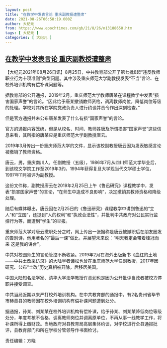 ```yaml
---
layout: post
title: "在教学中发表言论 重庆副教授遭整肃"
date: 2021-08-26T06:58:19.000Z
author: 大纪元
from: https://www.epochtimes.com/gb/21/8/26/n13188658.htm
tags: [ 大纪元 ]
categories: [ 大纪元 ]
---
```

<!--1629961099000-->
[在教学中发表言论 重庆副教授遭整肃](https://www.epochtimes.com/gb/21/8/26/n13188658.htm)
------

<div>
<p>【大纪元2021年08月26日讯】8月25日，中共教育部公开了第七批8起“违反教师职业行为十项准则”典型问题。其中涉及重庆师范大学副教授发表“不当”言论、在校外培训机构有偿补课问题等。</p><p>据教育部的公开通报，2019年2月，重庆师范大学教师唐某在课程教学中发表“损害国家声誉”的言论。“因此给予唐某撤销教师资格，调离教师岗位，降低岗位等级的处理。学校对其所在学院党政负责人进行约谈并责令作出深刻检查。”</p><p>但是官方通报并未公布唐某发表了什么有损“国家声誉”的言论。</p><p>官方的通报内容笼统，但是从校名、时间、教师姓唐及所谓损害“国家声誉”这些信息来看，其所指的唐某应是重庆师范大学副教授唐云。</p><p>2019年3月传出一份重庆师范大学的文件，显示该校副教授唐云因为发表敏感言论被撤销了教师资格。</p><p>唐云，男，重庆南川人，任副教授（五级），1986年7月从四川师范大学毕业后，到该校文学院工作至2019年3约，1994年获得复旦大学现当代文学硕士学位，1997年11月被评为副教授。</p><p>这份文件称，副教授唐云在2019年2月25日上午《鲁迅研究》课程教学中，发表“损害国家声誉”的言论，“在师生中造成不良影响”，决定撤销其教师资格和降级处理。</p><p>随后有媒体曝出，唐云因在2月25日的《鲁迅研究》课程教学中讲到鲁迅的“立人”和“立国”，还提到“人的权利”和“执政合法性”，并批判中共政府对公民实行监控行为等，而遭到“学生”的举报。</p><p>重庆师范大学对唐云撤职处分之时，网上传出一张据称是唐云被撤职后在朋友圈发的告别诗，他用著名的“最后一课”做比，并展望未来说：“明天我定会带着桂冠而来 这是我的讲台”。</p><p>中共对校园师生的言论管控不断收紧。2019年2月在海外出版新书《血红的土地——中共土改采访录》的大陆学者谭松也曾在重庆师范大学任副教授，2017年因研究、公布“土改”历史真相被开除，后移居美国。</p><p>中国大陆知名法学家、清华大学法学教授许章润也是因为公开批评当政者被校方停职并接受调查。</p><p>中共当局近期以来严打校外培训机构。在中共教育部的通报中，有2名贵州省毕节市赫章县的教师因在校外培训机构有偿补课问题遭到处分。</p><p>据通报，孙某、刘某某在校外培训机构有偿补课，给予孙某、刘某某降低岗位等级处分，年度考核不合格，调离教师岗位并调离原单位，不再从事一线教学工作，将补课所得上缴财政。当地政府对县教育局高层集体约谈，对学校进行全县通报批评，县教育部门和所在学校分管领导作书面检讨。</p><p>责任编辑：方晓</p>
</div>
